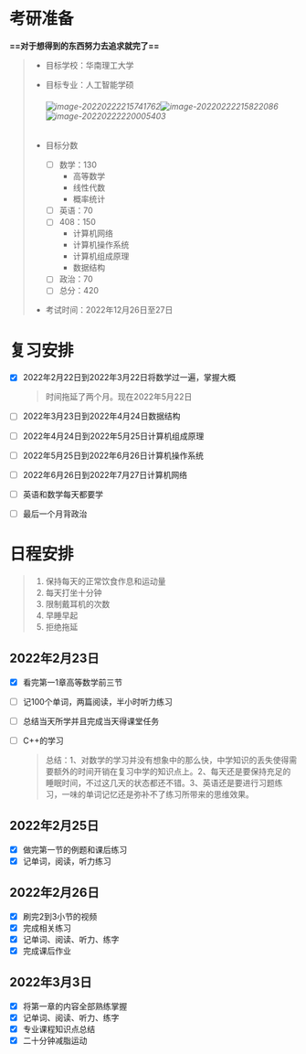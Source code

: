 # 考研准备

**==对于想得到的东西努力去追求就完了==**

> * 目标学校：华南理工大学
>
> * 目标专业：人工智能学硕
>
>   ###### ![image-20220222215741762](https://s2.loli.net/2022/02/22/9D8OJFVe4rspakv.png)![image-20220222215822086](https://s2.loli.net/2022/02/22/H8ZtWcPxQSdbhDp.png)![image-20220222220005403](https://s2.loli.net/2022/02/22/scjeZIqRXlMdvWx.png)
>
> * 目标分数
>
>   - [ ] 数学：130
>     * 高等数学
>     * 线性代数
>     * 概率统计
>   - [ ] 英语：70
>   - [ ] 408：150
>     * 计算机网络
>     * 计算机操作系统
>     * 计算机组成原理
>     * 数据结构
>   - [ ] 政治：70
>   - [ ] 总分：420
>   
>* 考试时间：2022年12月26日至27日

# 复习安排

- [x] 2022年2月22日到2022年3月22日将数学过一遍，掌握大概

  > 时间拖延了两个月。现在2022年5月22日

- [ ] 2022年3月23日到2022年4月24日数据结构

- [ ] 2022年4月24日到2022年5月25日计算机组成原理

- [ ] 2022年5月25日到2022年6月26日计算机操作系统

- [ ] 2022年6月26日到2022年7月27日计算机网络

- [ ] 英语和数学每天都要学

- [ ] 最后一个月背政治

# 日程安排

> 1. 保持每天的正常饮食作息和运动量
> 2. 每天打坐十分钟
> 3. 限制戴耳机的次数
> 3. 早睡早起
> 3. 拒绝拖延

## 2022年2月23日

- [x] 看完第一1章高等数学前三节

- [ ] 记100个单词，两篇阅读，半小时听力练习

- [ ] 总结当天所学并且完成当天得课堂任务

- [ ] C++的学习

  > 总结：1、对数学的学习并没有想象中的那么快，中学知识的丢失使得需要额外的时间开销在复习中学的知识点上。2、每天还是要保持充足的睡眠时间，不过这几天的状态都还不错。3、英语还是要进行习题练习，一味的单词记忆还是弥补不了练习所带来的思维效果。

## 2022年2月25日

- [x] 做完第一节的例题和课后练习
- [x] 记单词，阅读，听力练习

## 2022年2月26日

- [x] 刷完2到3小节的视频
- [x] 完成相关练习
- [x] 记单词、阅读、听力、练字
- [x] 完成课后作业

## 2022年3月3日

- [x] 将第一章的内容全部熟练掌握
- [x] 记单词、阅读、听力、练字
- [x] 专业课程知识点总结
- [x] 二十分钟减脂运动
